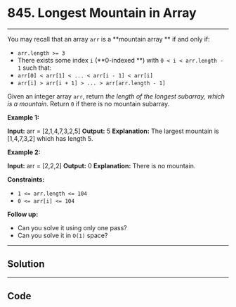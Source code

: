 # 845. Longest Mountain in Array

---

You may recall that an array `arr` is a **mountain array ** if and only if:

  * `arr.length >= 3`
  * There exists some index `i` (**0-indexed **) with `0 < i < arr.length - 1` such that: 
* `arr[0] < arr[1] < ... < arr[i - 1] < arr[i]`
* `arr[i] > arr[i + 1] > ... > arr[arr.length - 1]`



Given an integer array `arr`, return _the length of the longest subarray, which is a mountain_. Return `0` if there is no mountain subarray.

 

**Example 1:**


**Input:** arr = [2,1,4,7,3,2,5]
**Output:** 5
**Explanation:** The largest mountain is [1,4,7,3,2] which has length 5.


**Example 2:**


**Input:** arr = [2,2,2]
**Output:** 0
**Explanation:** There is no mountain.


 

**Constraints:**

  * `1 <= arr.length <= 104`
  * `0 <= arr[i] <= 104`



 

**Follow up:**

  * Can you solve it using only one pass?
  * Can you solve it in `O(1)` space?

---

## Solution



---

## Code
```python


```